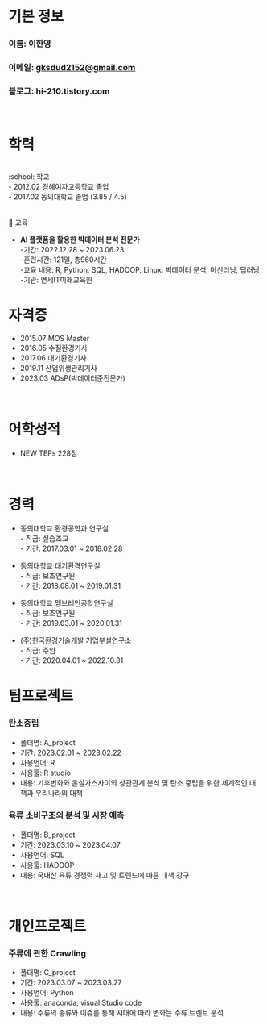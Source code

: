 # 기본 정보
### 이름: 이한영
### 이메일: gksdud2152@gmail.com
### 블로그: hi-210.tistory.com
<br/>


# 학력
<br/>
:school: 학교<br/>
- 2012.02 경혜여자고등학교 졸업<br/>
- 2017.02 동의대학교 졸업 (3.85 / 4.5) <br/><br/>


:school: 교육
 - **AI 플랫폼을 활용한 빅데이터 분석 전문가**<br/>
       -기간: 2022.12.28 ~ 2023.06.23<br/> 
       -훈련시간: 121일, 총960시간<br/>
       -교육 내용: R, Python, SQL, HADOOP, Linux, 빅데이터 분석, 머신러닝, 딥러닝<br/>
       -기관: 연세IT미래교육원<br/>


# 자격증
- 2015.07 MOS Master
- 2016.05 수질환경기사
- 2017.06 대기환경기사
- 2019.11 산업위생관리기사
- 2023.03 ADsP(빅데이터준전문가)
<br/>


# 어학성적
- NEW TEPs 228점
<br/>


# 경력
- 동의대학교 환경공학과 연구실 <br/>
       - 직급: 실습조교  <br/>
       - 기간: 2017.03.01 ~ 2018.02.28

- 동의대학교 대기환경연구실 <br/>
       - 직급: 보조연구원 <br/>
       - 기간: 2018.08.01 ~ 2019.01.31

- 동의대학교 멤브레인공학연구실 <br/>
       - 직급: 보조연구원 <br/>
       - 기간: 2019.03.01 ~ 2020.01.31

- (주)한국환경기술개발 기업부설연구소 <br/>
       - 직급: 주임 <br/>
       - 기간: 2020.04.01 ~ 2022.10.31


# 팀프로젝트

### 탄소중립 
- 폴더명: A_project
- 기간: 2023.02.01 ~ 2023.02.22
- 사용언어: R
- 사용툴: R studio
- 내용: 기후변화와 온실가스사이의 상관관계 분석 및
       탄소 중립을 위한 세계적인 대책과 우리나라의 대책 


### 육류 소비구조의 분석 및 시장 예측
- 폴더명: B_project
- 기간: 2023.03.10 ~ 2023.04.07
- 사용언어: SQL
- 사용툴: HADOOP
- 내용: 국내산 육류 경쟁력 재고 및 트렌드에 따른 대책 강구


<br/>

# 개인프로젝트
### 주류에 관한 Crawling
- 폴더명: C_project
- 기간: 2023.03.07 ~ 2023.03.27
- 사용언어: Python
- 사용툴: anaconda, visual Studio code
- 내용: 주류의 종류와 이슈를 통해 시대에 따라 변화는 주류 트렌트 분석
